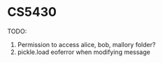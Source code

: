 # CS5430
TODO:
1. Permission to access alice, bob, mallory folder?
2. pickle.load eoferror when modifying message 
